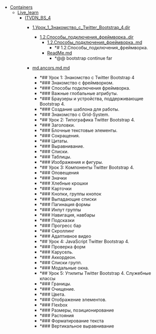- <a href = "E:\Node_projects\Node_Way\NBase\_Md\_Index\_Bootstrap\Containers\cat.Containers\dir.Containers.md">Containers</a>
    - <a href = "E:\Node_projects\Node_Way\NBase\_Md\_Index\_Bootstrap\Containers\Live_learn\cat.Live_learn\dir.Live_learn.md">Live_learn</a>
        - <a href = "E:\Node_projects\Node_Way\NBase\_Md\_Index\_Bootstrap\Containers\Live_learn\ITVDN_BS_4\cat.ITVDN_BS_4\dir.ITVDN_BS_4.md">ITVDN_BS_4</a>
            - <a href = "E:\Node_projects\Node_Way\NBase\_Md\_Index\_Bootstrap\Containers\Live_learn\ITVDN_BS_4\1.Урок_1_Знакомство_с_Twitter_Bootstrap_4.dir\cat.1.Урок_1_Знакомство_с_Twitter_Bootstrap_4.dir\dir.1.Урок_1_Знакомство_с_Twitter_Bootstrap_4.dir.md">1.Урок_1_Знакомство_с_Twitter_Bootstrap_4.dir</a>
                - <a href = "E:\Node_projects\Node_Way\NBase\_Md\_Index\_Bootstrap\Containers\Live_learn\ITVDN_BS_4\1.Урок_1_Знакомство_с_Twitter_Bootstrap_4.dir\1.2.Способы_подключения_фреймворка..dir\cat.1.2.Способы_подключения_фреймворка..dir\dir.1.2.Способы_подключения_фреймворка..dir.md">1.2.Способы_подключения_фреймворка..dir</a>
                    - <a href = "E:\Node_projects\Node_Way\NBase\_Md\_Index\_Bootstrap\Containers\Live_learn\ITVDN_BS_4\1.Урок_1_Знакомство_с_Twitter_Bootstrap_4.dir\1.2.Способы_подключения_фреймворка..dir\1.2.Способы_подключения_фреймворка..md">1.2.Способы_подключения_фреймворка..md</a>
                        - *# 1.2.Способы_подключения_фреймворка.
                    - <a href = "E:\Node_projects\Node_Way\NBase\_Md\_Index\_Bootstrap\Containers\Live_learn\ITVDN_BS_4\1.Урок_1_Знакомство_с_Twitter_Bootstrap_4.dir\1.2.Способы_подключения_фреймворка..dir\ReadMe.md">ReadMe.md</a>
                        - *@@ bootstrap continue far
                
            
            - <a href = "E:\Node_projects\Node_Way\NBase\_Md\_Index\_Bootstrap\Containers\Live_learn\ITVDN_BS_4\md.ancors.md.md">md.ancors.md.md</a>
                - *## Урок 1: Знакомство с Twitter Bootstrap 4
                - *### Знакомство с фреймворком.
                - *### Способы подключения фреймворка.
                - *### Важные глобальные атрибуты. 
                - *### Браузеры и устройства, поддерживающие Bootstrap 4. 
                - *### Создание шаблона для работы.
                - *### Знакомство с Grid-System.
                - *## Урок 2: Типографика Twitter Bootstrap 4.
                - *### Заголовки.
                - *### Блочные текстовые элементы.
                - *### Сокращения.
                - *### Цитаты.
                - *### Выравнивание.
                - *### Списки.
                - *### Таблицы.
                - *### Изображения и фигуры.
                - *## Урок 3: Компоненты Twitter Bootstrap 4.
                - *### Оповещения
                - *### Значки
                - *### Хлебные крошки
                - *### Карточки
                - *### Кнопки, группы кнопок
                - *### Выпадающие списки
                - *### Пагинация формы
                - *### Инпут группы
                - *### Навигация, навбары
                - *### Подсказки
                - *### Прогресс бар
                - *### Скроллинг
                - *### Адаптивное видео
                - *## Урок 4: JavaScript Twitter Bootstrap 4.
                - *### Проверка форм
                - *### Карусель.
                - *### Аккордеон.
                - *### Списки групп.
                - *### Модальные окна.
                - *## Урок 5: Утилиты Twitter Bootstrap 4. Служебные классы
                - *### Границы.
                - *### Очищение.
                - *### Цвета.
                - *### Отображение элементов.
                - *### Flexbox
                - *### Размеры, позиционирование
                - *### Растояния
                - *### Форматирование текста
                - *### Вертикальное выравнивание
        
    
